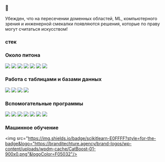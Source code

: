 ###  👋

Убежден, что на пересечении доменных областей, ML, компьютерного зрения и инженерной смекалки появляются решения, которые по праву могут считаться искусством!

### стек

### Около питона
<img src="https://img.shields.io/badge/Python-3776AB?style=for-the-badge&logo=python&logoColor=FFA500"/> <img src="https://img.shields.io/badge/FastAPI-009688?style=for-the-badge&logo=fastapi&logoColor=white"/> <img src="https://img.shields.io/badge/streamlit-B0C4DE?style=for-the-badge&logo=streamlit&logoColor=FF4B4B"/> <img src="https://img.shields.io/badge/Telegramm API-26A5E4?style=for-the-badge&logo=telegram&logoColor=white"/> <img src="https://img.shields.io/badge/tkinter-3776AB?style=for-the-badge"/> <img src="https://img.shields.io/badge/requests-3776AB?style=for-the-badge"/> <img src="https://img.shields.io/badge/Beautiful Soup-3776AB?style=for-the-badge"/> 

### Работа с таблицами и базами данных
<img src="https://img.shields.io/badge/pandas-150458?style=for-the-badge&logo=pandas&logoColor=FFA500"/> <img src="https://img.shields.io/badge/apachespark-8FBC8F?style=for-the-badge&logo=apachespark&logoColor=E25A1C"/> <img src="https://img.shields.io/badge/postgresql-B0C4DE?style=for-the-badge&logo=postgresql&logoColor=4169E1"/> <img src="https://img.shields.io/badge/clickhouse-B0C4DE?style=for-the-badge&logo=clickhouse&logoColor=FFCC01"/>

### Вспомогательные программы
<img src="https://img.shields.io/badge/git-E0FFFF?style=for-the-badge&logo=git&logoColor=F05032"/> <img src="https://img.shields.io/badge/jupyter-E0FFFF?style=for-the-badge&logo=jupyter&logoColor=F37626"/> <img src="https://img.shields.io/badge/docker-2496ED?style=for-the-badge&logo=docker&logoColor=white"/> <img src="https://img.shields.io/badge/figma-2496ED?style=for-the-badge&logo=figma&logoColor=000000"/> <img src="https://img.shields.io/badge/joblib-3776AB?style=for-the-badge"/> <img src="https://img.shields.io/badge/pyment-3776AB?style=for-the-badge"/> <img src="https://img.shields.io/badge/pytest-3776AB?style=for-the-badge"/> 

### Машинное обучение
<img src="https://img.shields.io/badge/scikitlearn-E0FFFF?style=for-the-badge&logo="https://branditechture.agency/brand-logos/wp-content/uploads/wpdm-cache/CatBoost-01-900x0.png"&logoColor=F05032"/>
